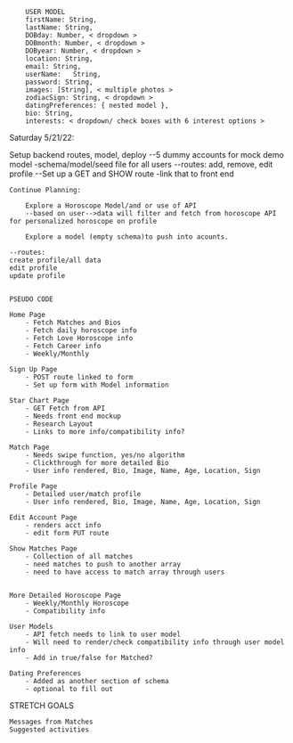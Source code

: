         
        
        USER MODEL
        firstName: String,
        lastName: String,
        DOBday: Number, < dropdown >
        DOBmonth: Number, < dropdown >
        DOByear: Number, < dropdown >
        location: String,
        email: String,
        userName:   String,
        password: String,
        images: [String], < multiple photos >
        zodiacSign: String, < dropdown >
        datingPreferences: { nested model },
        bio: String,
        interests: < dropdown/ check boxes with 6 interest options >







Saturday 5/21/22: 

Setup backend routes, model, deploy
    --5 dummy accounts for mock demo model
        -schema/model/seed file for all users
    --routes:
        add, remove, edit profile
    --Set up a GET and SHOW route
        -link that to front end





    Continue Planning: 

        Explore a Horoscope Model/and or use of API
        --based on user-->data will filter and fetch from horoscope API for personalized horoscope on profile

        Explore a model (empty schema)to push into acounts.

    --routes:
    create profile/all data
    edit profile
    update profile


    PSEUDO CODE 

    Home Page 
        - Fetch Matches and Bios
        - Fetch daily horoscope info
        - Fetch Love Horoscope info
        - Fetch Career info
        - Weekly/Monthly

    Sign Up Page
        - POST route linked to form
        - Set up form with Model information

    Star Chart Page
        - GET Fetch from API 
        - Needs front end mockup
        - Research Layout
        - Links to more info/compatibility info? 

    Match Page
        - Needs swipe function, yes/no algorithm 
        - Clickthrough for more detailed Bio
        - User info rendered, Bio, Image, Name, Age, Location, Sign
    
    Profile Page
        - Detailed user/match profile
        - User info rendered, Bio, Image, Name, Age, Location, Sign

    Edit Account Page
        - renders acct info
        - edit form PUT route

    Show Matches Page
        - Collection of all matches 
        - need matches to push to another array
        - need to have access to match array through users


    More Detailed Horoscope Page
        - Weekly/Monthly Horoscope
        - Compatibility info

    User Models
        - API fetch needs to link to user model 
        - Will need to render/check compatibility info through user model info
        - Add in true/false for Matched?

    Dating Preferences
        - Added as another section of schema
        - optional to fill out


STRETCH GOALS 

    Messages from Matches
    Suggested activities
